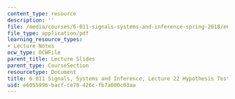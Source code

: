 ```yaml
---
content_type: resource
description: ''
file: /media/courses/6-011-signals-systems-and-inference-spring-2018/e6055996bacfce70426cfb7a080c03aa_MIT6_011S18lec22.pdf
file_type: application/pdf
learning_resource_types:
- Lecture Notes
ocw_type: OCWFile
parent_title: Lecture Slides
parent_type: CourseSection
resourcetype: Document
title: 6.011 Signals, Systems and Inference, Lecture 22 Hypothesis Testing
uid: e6055996-bacf-ce70-426c-fb7a080c03aa
---
```

